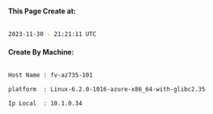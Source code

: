 
   
#### This Page Create at:

```bash

2023-11-30 - 21:21:11 UTC

```

#### Create By Machine:

```bash

Host Name : fv-az735-101

platform  : Linux-6.2.0-1016-azure-x86_64-with-glibc2.35

Ip Local  : 10.1.0.34

```

